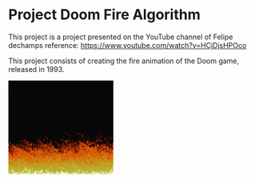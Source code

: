 # Project Doom Fire Algorithm
This project is a project presented on the YouTube channel of Felipe dechamps reference: https://www.youtube.com/watch?v=HCjDjsHPOco

This project consists of creating the fire animation of the Doom game, released in 1993.

![DoomFire](https://github.com/LuccasHenrique13/Doom-fireAlgorithm/blob/main/DoomFire.gif?raw=true)
